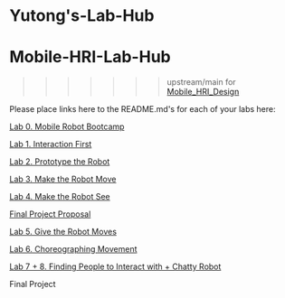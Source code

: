 # Yutong's-Lab-Hub

# Mobile-HRI-Lab-Hub

>>>>>>> upstream/main
for [Mobile_HRI_Design](https://github.com/FAR-Lab/Mobile_HRI_Design)

Please place links here to the README.md's for each of your labs here:

[Lab 0. Mobile Robot Bootcamp](Lab0/Readme.md)

[Lab 1. Interaction First](Lab1/Readme.md)

[Lab 2. Prototype the Robot](Lab2/Readme.md)

[Lab 3. Make the Robot Move](Lab3/Readme.md)

[Lab 4. Make the Robot See](Lab4/Readme.md)

[Final Project Proposal](Final_Project_Proposal/Readme.md)

[Lab 5. Give the Robot Moves](Lab5/Readme.md)

[Lab 6. Choreographing Movement](Lab6/Readme.md)

[Lab 7 + 8. Finding People to Interact with + Chatty Robot](Lab7/Readme.md)

Final Project

